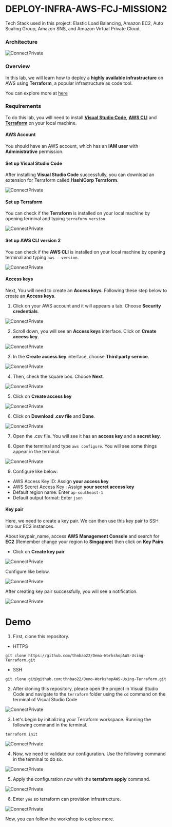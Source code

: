 # DEPLOY-INFRA-AWS-FCJ-MISSION2

Tech Stack used in this project: Elastic Load Balancing, Amazon EC2, Auto Scaling Group, Amazon SNS, and Amazon Virtual Private Cloud.

### Architecture

![ConnectPrivate](images/ws2-AddOns.drawio.png)

### Overview
In this lab, we will learn how to deploy a **highly available infrastructure** on AWS using **Terraform**, a popular infrastructure as code tool.

You can explore more at [here](https://thnbao22.github.io/Workshop-AWS-FCJ-Mission2/)

### Requirements

To do this lab, you will need to install [**Visual Studio Code**](https://code.visualstudio.com/), [**AWS CLI**](https://docs.aws.amazon.com/cli/latest/userguide/getting-started-install.html) and [**Terraform**](https://developer.hashicorp.com/terraform/install) on your local machine.

#### AWS Account

You should have an AWS account, which has an **IAM user** with **Administrative** permission.

#### Set up Visual Studio Code
After installing **Visual Studio Code** successfully, you can download an extension for Terraform called **HashiCorp Terraform**.

![ConnectPrivate](/images/extensionTF.png)


#### Set up Terraform
You can check if the **Terraform** is installed on your local machine by opening terminal and typing `terraform version`

![ConnectPrivate](/images/CheckTF.png)
#### Set up AWS CLI version 2
You can check if the **AWS CLI** is installed on your local machine by opening terminal and typing `aws --version`.

![ConnectPrivate](/images/awsCLI.png)

#### Access keys
Next, You will need to create an **Access keys**. Following these step below to create an **Access keys**.

1. Click on your AWS account and it will appears a tab. Choose **Security credentials**.

![ConnectPrivate](images/SetUp1.png)

2. Scroll down, you will see an **Access keys** interface. Click on **Create access key**.

![ConnectPrivate](images/SetUp2.png)

3. In the **Create access key** interface, choose **Third party service**.

![ConnectPrivate](images/SetUp3.png)

4. Then, check the square box. Choose **Next**.

![ConnectPrivate](images/SetUp4.png)

5. Click on **Create access key** 

![ConnectPrivate](images/SetUp5.png)

6. Click on **Download .csv file** and **Done**.

![ConnectPrivate](images/SetUp6.png)

7. Open the .csv file. You will see it has an **access key** and a **secret key**.

8. Open the terminal and type `aws configure`. You will see some things appear in the terminal.

![ConnectPrivate](images/SetUp7.png)

9. Configure like below:
- AWS Access Key ID: Assign **your access key**
- AWS Secret Access Key : Assign **your secret access key**
- Default region name: Enter `ap-southeast-1`
- Default output format: Enter `json`

#### Key pair

Here, we need to create a key pair. We can then use this key pair to SSH into our EC2 instances.

About keypair_name, access **AWS Management Console** and search for **EC2** (Remember change your region to **Singapore**) then click on **Key Pairs**.

- Click on **Create key pair**

![ConnectPrivate](images/KeyPairs.png)

Configure like below.

![ConnectPrivate](images/KeyPairs1.png)

After creating key pair successfully, you will see a notification.

![ConnectPrivate](images/KeyPairsEnd.png)

# Demo

1. First, clone this repository.

- HTTPS

```
git clone https://github.com/thnbao22/Demo-WorkshopAWS-Using-Terraform.git
```

- SSH

```
git clone git@github.com:thnbao22/Demo-WorkshopAWS-Using-Terraform.git
```

2. After cloning this repository, please open the project in Visual Studio Code and navigate to the `terraform` folder using the `cd` command on the terminal of Visual Studio Code

![ConnectPrivate](images/VSC.png)

3. Let's begin by initializing your Terraform workspace. Running the following command in the terminal.

```
terraform init
``` 

![ConnectPrivate](images/VSC2.png)

4. Now, we need to validate our configuration. Use the following command in the terminal to do so.

![ConnectPrivate](images/VSC3.png)

5. Apply the configuration now with the **terraform apply** command.

![ConnectPrivate](images/VSC4.png)

6. Enter `yes` so terraform can provision infrastructure.

![ConnectPrivate](images/VSC5.png)

Now, you can follow the workshop to explore more.
